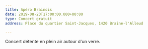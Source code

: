 ```yaml
---
title: Apéro Brainois
date: 2019-08-23T17:00:00.000+00:00
type: Concert gratuit
address: Place du quartier Saint-Jacques, 1420 Braine-l'Alleud

---
```

Concert détente en plein air autour d'un verre.